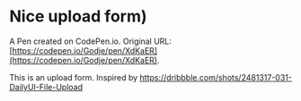 # Nice upload form)

A Pen created on CodePen.io. Original URL: [https://codepen.io/Godje/pen/XdKaER](https://codepen.io/Godje/pen/XdKaER).

This is an upload form. Inspired by https://dribbble.com/shots/2481317-031-DailyUI-File-Upload